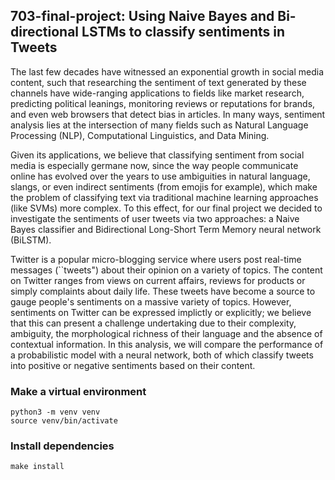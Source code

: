 ## 703-final-project: Using Naive Bayes and Bi-directional LSTMs to classify sentiments in Tweets

The last few decades have witnessed an exponential growth in social media content, such that researching the sentiment of text generated by these channels have wide-ranging applications to fields like market research, predicting political leanings, monitoring reviews or reputations for brands, and even web browsers that detect bias in articles. In many ways, sentiment analysis lies at the intersection of many fields such as Natural Language Processing (NLP), Computational Linguistics, and Data Mining.

Given its applications, we believe that classifying sentiment from social media is especially germane now, since the way people communicate online has evolved over the years to use ambiguities in natural language, slangs, or even indirect sentiments (from emojis for example), which make the problem of classifying text via traditional machine learning approaches (like SVMs) more complex. To this effect, for our final project we decided to investigate the sentiments of user tweets via two approaches: a Naive Bayes classifier and Bidirectional Long-Short Term Memory neural network (BiLSTM).

Twitter is a popular micro-blogging service where users post real-time messages (``tweets") about their opinion on a variety of topics. The content on Twitter ranges from views on current affairs, reviews for products or simply complaints about daily life. These tweets have become a source to gauge people's sentiments on a massive variety of topics. However, sentiments on Twitter can be expressed implictly or explicitly; we believe that this can present a challenge undertaking due to their complexity, ambiguity, the morphological richness of their language and the absence of contextual information. In this analysis, we will compare the performance of a probabilistic model with a neural network, both of which classify tweets into positive or negative sentiments based on their content.

### Make a virtual environment
```
python3 -m venv venv
source venv/bin/activate
```
### Install dependencies
```
make install
```


